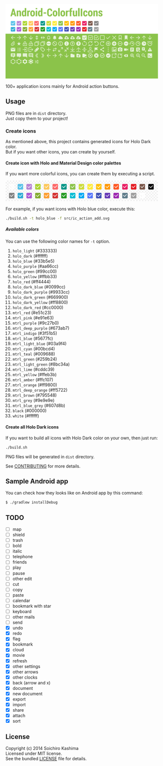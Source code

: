 ![](misc/all.png "app-icons")

100+ application icons mainly for Android action buttons.  

## Usage

PNG files are in `dist` directory.  
Just copy them to your project!

### Create icons

As mentioned above, this project contains generated icons for Holo Dark color.  
But if you want other icons, you can create by yourself.

#### Create icon with Holo and Material Design color palettes

If you want more colorful icons, you can create them by executing a script.

![](misc/colors.png)

For example, if you want icons with Holo blue color, execute this:

```sh
./build.sh -t holo_blue -f src/ic_action_add.svg
```

##### Available colors

You can use the following color names for `-t` option.

1. `holo_light` (#333333)
1. `holo_dark` (#ffffff)
1. `holo_blue` (#33b5e5)
1. `holo_purple` (#aa66cc)
1. `holo_green` (#99cc00)
1. `holo_yellow` (#ffbb33)
1. `holo_red` (#ff4444)
1. `holo_dark_blue` (#0099cc)
1. `holo_dark_purple` (#9933cc)
1. `holo_dark_green` (#669900)
1. `holo_dark_yellow` (#ff8800)
1. `holo_dark_red` (#cc0000)
1. `mtrl_red` (#e51c23)
1. `mtrl_pink` (#e91e63)
1. `mtrl_purple` (#9c27b0)
1. `mtrl_deep_purple` (#673ab7)
1. `mtrl_indigo` (#3f51b5)
1. `mtrl_blue` (#5677fc)
1. `mtrl_light_blue` (#03a9f4)
1. `mtrl_cyan` (#00bcd4)
1. `mtrl_teal` (#009688)
1. `mtrl_green` (#259b24)
1. `mtrl_light_green` (#8bc34a)
1. `mtrl_lime` (#cddc39)
1. `mtrl_yellow` (#ffeb3b)
1. `mtrl_amber` (#ffc107)
1. `mtrl_orange` (#ff9800)
1. `mtrl_deep_orange` (#ff5722)
1. `mtrl_brown` (#795548)
1. `mtrl_grey` (#9e9e9e)
1. `mtrl_blue_grey` (#607d8b)
1. `black` (#000000)
1. `white` (#ffffff)

#### Create all Holo Dark icons

If you want to build all icons with Holo Dark color on your own, then just run:

```sh
./build.sh
```

PNG files will be generated in `dist` directory.

See [CONTRIBUTING](CONTRIBUTING.md) for more details.

## Sample Android app

You can check how they looks like on Android app by this command:

```sh
$ ./gradlew installDebug
```

## TODO

- [ ] map
- [ ] shield
- [ ] trash
- [ ] bold
- [ ] italic
- [ ] telephone
- [ ] friends
- [ ] play
- [ ] pause
- [ ] other edit
- [ ] cut
- [ ] copy
- [ ] paste
- [ ] calendar
- [ ] bookmark with star
- [ ] keyboard
- [ ] other mails
- [ ] send
- [x] undo
- [x] redo
- [x] flag
- [x] bookmark
- [x] cloud
- [x] movie
- [x] refresh
- [x] other settings
- [x] other arrows
- [x] other clocks
- [x] back (arrow and x)
- [x] document
- [x] new document
- [x] export
- [x] import
- [x] share
- [x] attach
- [x] sort

## License

Copyright (c) 2014 Soichiro Kashima  
Licensed under MIT license.  
See the bundled [LICENSE](LICENSE) file for details.